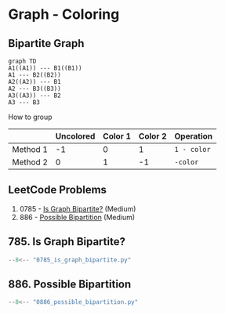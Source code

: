 # Graph - Coloring

## Bipartite Graph

```mermaid
graph TD
A1((A1)) --- B1((B1))
A1 --- B2((B2))
A2((A2)) --- B1
A2 --- B3((B3))
A3((A3)) --- B2
A3 --- B3
```

How to group

|          | Uncolored | Color 1 | Color 2 | Operation   |
| -------- | --------- | ------- | ------- | ----------- |
| Method 1 | -1        | 0       | 1       | `1 - color` |
| Method 2 | 0         | 1       | -1      | `-color`    |

## LeetCode Problems

1. 0785 - [Is Graph Bipartite?](https://leetcode.com/problems/is-graph-bipartite/) (Medium)
2. 886 - [Possible Bipartition](https://leetcode.com/problems/possible-bipartition/) (Medium)

## 785. Is Graph Bipartite?

```python
--8<-- "0785_is_graph_bipartite.py"
```

## 886. Possible Bipartition

```python
--8<-- "0886_possible_bipartition.py"
```
